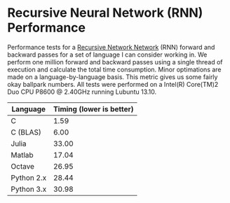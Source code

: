 # Recursive Neural Network (RNN) Performance #

Performance tests for a [Recursive Network Network][rnn] (RNN) forward and
backward passes for a set of language I can consider working in.
We perform one million forward and backward passes using a single thread of
execution and calculate the total time consumption.
Minor optimations are made on a language-by-language basis.
This metric gives us some fairly okay ballpark numbers.
All tests were performed on a Intel(R) Core(TM)2 Duo CPU P8600 @ 2.40GHz
running Lubuntu 13.10.

Language    | Timing (lower is better)
----------- | ------------------------
C           | 1.59
C (BLAS)    | 6.00
Julia       | 33.00
Matlab      | 17.04
Octave      | 26.95
Python 2.x  | 28.44
Python 3.x  | 30.98

[rnn]: http://www.socher.org/uploads/Main/2010SocherManningNg.pdf
